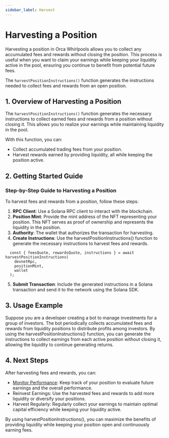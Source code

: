 ```yaml
---
sidebar_label: Harvest
---
```


# Harvesting a Position

Harvesting a position in Orca Whirlpools allows you to collect any accumulated fees and rewards without closing the position. This process is useful when you want to claim your earnings while keeping your liquidity active in the pool, ensuring you continue to benefit from potential future fees.

The `harvestPositionInstructions()` function generates the instructions needed to collect fees and rewards from an open position.

## 1. Overview of Harvesting a Position

The `harvestPositionInstructions()` function generates the necessary instructions to collect earned fees and rewards from a position without closing it. This allows you to realize your earnings while maintaining liquidity in the pool.

With this function, you can:
- Collect accumulated trading fees from your position.
- Harvest rewards earned by providing liquidity, all while keeping the position active.

## 2. Getting Started Guide

### Step-by-Step Guide to Harvesting a Position

To harvest fees and rewards from a position, follow these steps:
1. **RPC Client**: Use a Solana RPC client to interact with the blockchain.
2. **Position Mint**: Provide the mint address of the NFT representing your position. This NFT serves as proof of ownership and represents the liquidity in the position.
3. **Authority**: The wallet that authorizes the transaction for harvesting.
4. **Create Instructions**: Use the harvestPositionInstructions() function to generate the necessary instructions to harvest fees and rewards.
```tsx
  const { feesQuote, rewardsQuote, instructions } = await harvestPositionInstructions(
    devnetRpc,
    positionMint,
    wallet
  );
```
5. **Submit Transaction**: Include the generated instructions in a Solana transaction and send it to the network using the Solana SDK.

## 3. Usage Example

Suppose you are a developer creating a bot to manage investments for a group of investors. The bot periodically collects accumulated fees and rewards from liquidity positions to distribute profits among investors. By using the harvestPositionInstructions() function, you can generate the instructions to collect earnings from each active position without closing it, allowing the liquidity to continue generating returns.

## 4. Next Steps

After harvesting fees and rewards, you can:

- [Monitor Performance](02-Fetch%20Positions.md): Keep track of your position to evaluate future earnings and the overall performance.
- Reinvest Earnings: Use the harvested fees and rewards to add more liquidity or diversify your positions.
- Harvest Regularly: Regularly collect your earnings to maintain optimal capital efficiency while keeping your liquidity active.

By using harvestPositionInstructions(), you can maximize the benefits of providing liquidity while keeping your position open and continuously earning fees.